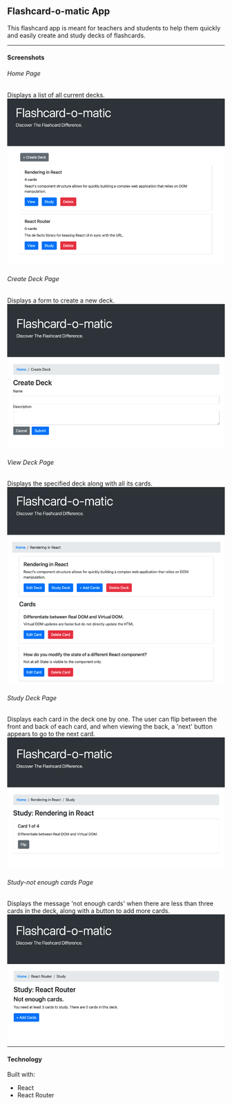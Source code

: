 ## Flashcard-o-matic App

This flashcard app is meant for teachers and students to help them quickly and easily create and study decks of flashcards.  

___

#### Screenshots

###### Home Page
Displays a list of all current decks.
![home page](/screenshots/Home.png)

###### Create Deck Page
Displays a form to create a new deck.
![new deck page](/screenshots/Create-deck.png)

###### View Deck Page
Displays the specified deck along with all its cards.
![view deck page](/screenshots/View.png)

###### Study Deck Page
Displays each card in the deck one by one. The user can flip between the front and back of each card, and when viewing the back, a 'next' button appears to go to the next card.
![study deck page](/screenshots/Study.png)

###### Study-not enough cards Page
Displays the message 'not enough cards' when there are less than three cards in the deck, along with a button to add more cards.
![study deck page](/screenshots/NotEnough.png)

___

#### Technology

Built with:
- React
- React Router

